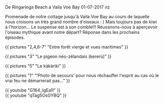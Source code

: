 De Ringaringa Beach à Vaila Voe Bay
01-07-2017
nz

Promenade de notre cottage jusqu'à Vaila Voe Bay au cours de laquelle nous croisons un très grand nombre d'oiseaux : ) Mais toujours pas de kiwi à l'horizon... Le suspense est à son comble!!! Réussirons-nous à aperçevoir l'oiseau mythique avant notre départ? Réponse dans les prochains épisodes.

{{ pictures "2,4,6-7" "Entre forêt vierge et vues maritimes" }}

{{ pictures "3" "Le pigeon néo-zélandais (kererù)" }}

{{ pictures "5" "Le kàkàriki" }}

{{ pictures "1" "'Photo de secours' pour nous réchauffer l'esprit au cas où le vrai feu ne démarrerait pas..." }}

<div class="center">
  {{ youtube "G164_IgEa1I" }}
</div>

<div class="center">
  {{ youtube "qTag5OsGYBQ" }}
</div>
